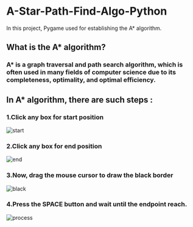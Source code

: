 # A-Star-Path-Find-Algo-Python

In this project, Pygame used for establishing the A* algorithm.

## What is the A* algorithm?
### A* is a graph traversal and path search algorithm, which is often used in many fields of computer science due to its completeness, optimality, and optimal efficiency. 
 


## In A* algorithm, there are such steps :


### 1.Click any box for start position
![start](https://user-images.githubusercontent.com/64283478/98241015-519e1b80-1f90-11eb-997e-aae4ac98ed3b.PNG)



### 2.Click any box for end position

![end](https://user-images.githubusercontent.com/64283478/98241055-61b5fb00-1f90-11eb-8728-87ddc9e1f087.PNG)

 

### 3.Now, drag the mouse cursor to draw the black border
![black](https://user-images.githubusercontent.com/64283478/98241064-65498200-1f90-11eb-93e8-b1bb4cf01087.PNG)



### 4.Press the SPACE button and wait until the endpoint reach.
![process](https://user-images.githubusercontent.com/64283478/98241061-637fbe80-1f90-11eb-80b1-496d9f12c436.PNG)
